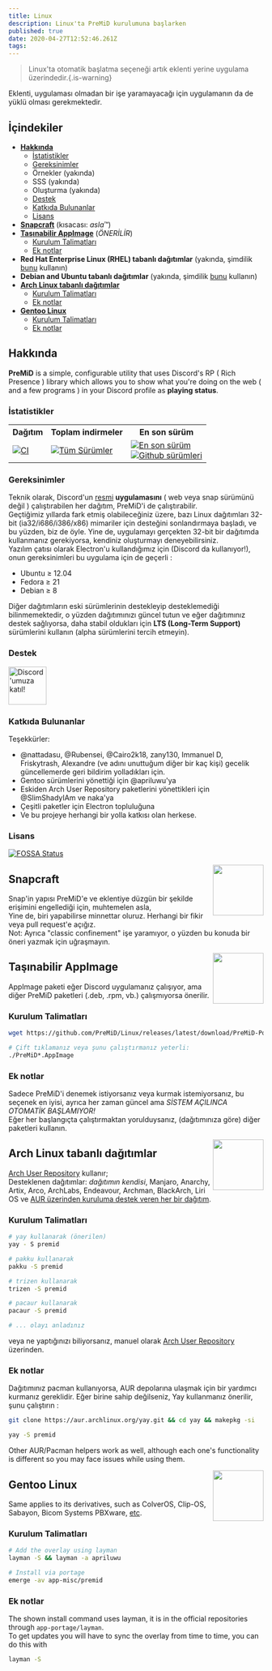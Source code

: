 ```yaml
---
title: Linux
description: Linux'ta PreMiD kurulumuna başlarken
published: true
date: 2020-04-27T12:52:46.261Z
tags:
---
```


> Linux'ta otomatik başlatma seçeneği artık eklenti yerine uygulama üzerindedir.{.is-warning}

Eklenti, uygulaması olmadan bir işe yaramayacağı için uygulamanın da de yüklü olması gerekmektedir.

## İçindekiler

- **[Hakkında](#about)**
  - [İstatistikler](#stats)
  - [Gereksinimler](#requirements)
  - Örnekler (yakında)
  - SSS (yakında)
  - Oluşturma (yakında)
  - [Destek](#support)
  - [Katkıda Bulunanlar](#credits)
  - [Lisans](#license)
- **[Snapcraft](#snapcraft)** (kısacası: _asla_™️)
- **[Taşınabilir AppImage](#portable-appimage)** (_ÖNERİLİR_)
  - [Kurulum Talimatları](#installation-instructions)
  - [Ek notlar](#additional-notes)
- **Red Hat Enterprise Linux (RHEL) tabanlı dağıtımlar** (yakında, şimdilik [bunu](#portable-appimage) kullanın)
- **Debian and Ubuntu tabanlı dağıtımlar** (yakında, şimdilik [bunu](#portable-appimage) kullanın)
- **[Arch Linux tabanlı dağıtımlar](#arch-linux-based-distributions)**
  - [Kurulum Talimatları](#installation-instructions-1)
  - [Ek notlar](#additional-notes-1)
- **[Gentoo Linux](#gentoo-linux)**
  - [Kurulum Talimatları](#installation-instructions-2)
  - [Ek notlar](#additional-notes-2)

<a name="about"></a>

## Hakkında

**PreMiD** is a simple, configurable utility that uses Discord's RP ( Rich Presence ) library which allows you to show what you're doing on the web ( and a few programs ) in your Discord profile as **playing status**.

<a name="stats"></a>

### İstatistikler

<table>
  <tr>
    <th>Dağıtım</th>
    <th>Toplam indirmeler</th>
    <th>En son sürüm</th>
  </tr>
  <tr>
    <td><a href="https://github.com/PreMiD/Linux/actions"><img src="https://github.com/PreMiD/Linux/workflows/CI/badge.svg?branch=master&event=push" alt="CI"></a></td>
    <td><a href="https://github.com/PreMiD/Linux/releases"><img src="https://img.shields.io/github/downloads/PreMiD/Linux/total.svg?maxAge=86400" alt="Tüm Sürümler"></a></td>
    <td><a href="https://github.com/PreMiD/Linux/releases/latest"><img src="https://img.shields.io/github/v/release/PreMiD/Linux.svg?maxAge=86400" alt="En son sürüm"><br><img src="https://img.shields.io/github/downloads/PreMiD/Linux/latest/total.svg?maxAge=86400" alt="Github sürümleri"></a></td>
  </tr>
</table>

<a name="requirements"></a>

### Gereksinimler

Teknik olarak, Discord'un [resmi](https://discordapp.com/download) **uygulamasını** ( web veya snap sürümünü değil ) çalıştırabilen her dağıtım, PreMiD'i de çalıştırabilir.</br> Geçtiğimiz yıllarda fark etmiş olabileceğiniz üzere, bazı Linux dağıtımları 32-bit (ia32/i686/i386/x86) mimariler için desteğini sonlandırmaya başladı, ve bu yüzden, biz de öyle. Yine de, uygulamayı gerçekten 32-bit bir dağıtımda kullanmanız gerekiyorsa, kendiniz oluşturmayı deneyebilirsiniz.</br> Yazılım çatısı olarak Electron'u kullandığımız için (Discord da kullanıyor!), onun gereksinimleri bu uygulama için de geçerli :

- Ubuntu ≥ 12.04
- Fedora ≥ 21
- Debian ≥ 8

Diğer dağıtımların eski sürümlerinin destekleyip desteklemediği bilinmemektedir, o yüzden dağıtımınızı güncel tutun ve eğer dağıtımınız destek sağlıyorsa, daha stabil oldukları için **LTS (Long-Term Support)** sürümlerini kullanın (alpha sürümlerini tercih etmeyin).

<a name="support"></a>

### Destek

<div>
  <a target="_blank" href="https://discord.gg/WvfVZ8T" title="Discord'umuza katıl!">
    <img height="75px" draggable="false" src="https://discordapp.com/api/guilds/493130730549805057/widget.png?style=banner2" alt="Discord'umuza katıl!">
  </a>
</div>

<a name="credits"></a>

### Katkıda Bulunanlar

Teşekkürler:

- @nattadasu, @Rubensei, @Cairo2k18, zany130, Immanuel D, Friskytrash, Alexandre (ve adını unuttuğum diğer bir kaç kişi) gecelik güncellemerde geri bildirim yolladıkları için.
- Gentoo sürümlerini yönettiği için @apriluwu'ya
- Eskiden Arch User Repository paketlerini yönettikleri için @SlimShadyIAm ve naka'ya
- Çeşitli paketler için Electron topluluğuna
- Ve bu projeye herhangi bir yolla katkısı olan herkese.

<a name="license"></a>

### Lisans

[![FOSSA Status](https://app.fossa.io/api/projects/git%2Bgithub.com%2FPreMiD%2FLinux.svg?type=large)](https://app.fossa.io/projects/git%2Bgithub.com%2FPreMiD%2FLinux?ref=badge_large)

<img src="https://i.imgur.com/ACAxtmA.png" width="100" height="100" align="right"></img>
<a name="snapcraft"></a>

## Snapcraft

Snap'in yapısı PreMiD'e ve eklentiye düzgün bir şekilde erişimini engellediği için, muhtemelen asla,</br> Yine de, biri yapabilirse minnettar oluruz. Herhangi bir fikir veya pull request'e açığız.</br> Not: Ayrıca "classic confinement" işe yaramıyor, o yüzden bu konuda bir öneri yazmak için uğraşmayın.

<img src="https://i.imgur.com/qEZOOfU.png" width="100" height="100" align="right"></img>
<a name="appimage"></a>

## Taşınabilir AppImage

AppImage paketi eğer Discord uygulamanız çalışıyor, ama diğer PreMiD paketleri (.deb, .rpm, vb.) çalışmıyorsa önerilir.

<a name="appimageinstall"></a>

### Kurulum Talimatları

```bash
wget https://github.com/PreMiD/Linux/releases/latest/download/PreMiD-Portable.AppImage && chmod a+x PreMiD*.AppImage
```

```bash
# Çift tıklamanız veya şunu çalıştırmanız yeterli:
./PreMiD*.AppImage
```

<a name="appimagenotes"></a>

### Ek notlar

Sadece PreMiD'i denemek istiyorsanız veya kurmak istemiyorsanız, bu seçenek en iyisi, ayrıca her zaman güncel ama _SİSTEM AÇILINCA OTOMATİK BAŞLAMIYOR!_</br>Eğer her başlangıçta çalıştırmaktan yorulduysanız, (dağıtımınıza göre) diğer paketleri kullanın.

<a name="arch"></a>
<img src="https://i.imgur.com/NBevNlU.png" width="100" height="100" align="right"></img>

## Arch Linux tabanlı dağıtımlar

[Arch User Repository](https://aur.archlinux.org/packages/premid) kullanır;</br> Desteklenen dağıtımlar: _dağıtımın kendisi_, Manjaro, Anarchy, Artix, Arco, ArchLabs, Endeavour, Archman, BlackArch, Liri OS ve [AUR üzerinden kuruluma destek veren her bir dağıtım](https://wiki.archlinux.org/index.php/Arch-based_distributions#Active).

<a name="archinstall"></a>

### Kurulum Talimatları

```bash
# yay kullanarak (önerilen)
yay - S premid
```

```bash
# pakku kullanarak
pakku -S premid
```

```bash
# trizen kullanarak
trizen -S premid
```

```bash
# pacaur kullanarak
pacaur -S premid
```

```bash
# ... olayı anladınız
```

veya ne yaptığınızı biliyorsanız, manuel olarak [Arch User Repository](https://aur.archlinux.org/packages/premid) üzerinden.

<a name="archnotes"></a>

### Ek notlar

Dağıtımınız pacman kullanıyorsa, AUR depolarına ulaşmak için bir yardımcı kurmanız gereklidir. Eğer birine sahip değilseniz, Yay kullanmanız önerilir, şunu çalıştırın :

```bash
git clone https://aur.archlinux.org/yay.git && cd yay && makepkg -si
```

```bash
yay -S premid
```

Other AUR/Pacman helpers work as well, although each one's functionality is different so you may face issues while using them.

<img src="https://i.imgur.com/Kv1X2to.png" width="100" height="100" align="right"></img>
<a name="gentoo"></a>

## Gentoo Linux

Same applies to its derivatives, such as ColverOS, Clip-OS, Sabayon, Bicom Systems PBXware, [etc](https://wiki.gentoo.org/wiki/Distributions_based_on_Gentoo#Active_projects).

<a name="gentooinstall"></a>

### Kurulum Talimatları

```bash
# Add the overlay using layman
layman -S && layman -a apriluwu
```

```bash
# Install via portage
emerge -av app-misc/premid
```

<a name="gentoonotes"></a>

### Ek notlar

The shown install command uses layman, it is in the official repositories through `app-portage/layman`.<br> To get updates you will have to sync the overlay from time to time, you can do this with

```bash
layman -S
```